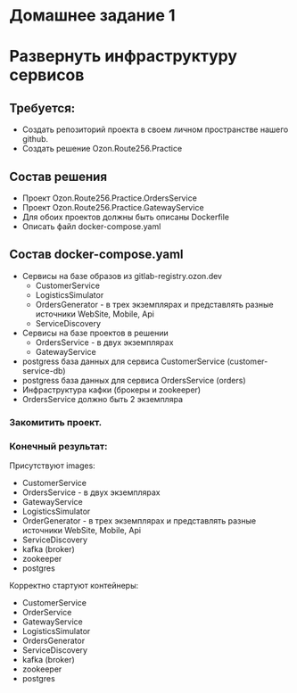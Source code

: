 # Домашнее задание 1
# Развернуть инфраструктуру сервисов

## Требуется:
- Создать репозиторий проекта в своем личном пространстве нашего github.
- Создать решение Ozon.Route256.Practice

## Состав решения
- Проект Ozon.Route256.Practice.OrdersService
- Проект Ozon.Route256.Practice.GatewayService
- Для обоих проектов должны быть описаны Dockerfile
- Описать файл docker-compose.yaml

## Состав docker-compose.yaml
- Сервисы на базе образов из gitlab-registry.ozon.dev
    - CustomerService
    - LogisticsSimulator
    - OrdersGenerator - в трех экземплярах и представлять разные источники WebSite, Mobile, Api
    - ServiceDiscovery
- Сервисы на базе проектов в решении
    - OrdersService - в двух экземплярах
    - GatewayService
- postgress база данных для сервиса CustomerService (customer-service-db)
- postgress база данных для сервиса OrdersService (orders)
- Инфраструктура кафки (брокеры и zookeeper)
- OrdersService должно быть 2 экземпляра

### Закомитить проект.

### Конечный результат:

Присутствуют images:
- CustomerService
- OrdersService - в двух экземплярах
- GatewayService
- LogisticsSimulator
- OrderGenerator - в трех экземплярах и представлять разные источники WebSite, Mobile, Api
- ServiceDiscovery
- kafka (broker)
- zookeeper
- postgres

Корректно стартуют контейнеры:
- CustomerService
- OrderService
- GatewayService
- LogisticsSimulator
- OrdersGenerator
- ServiceDiscovery
- kafka (broker)
- zookeeper
- postgres

